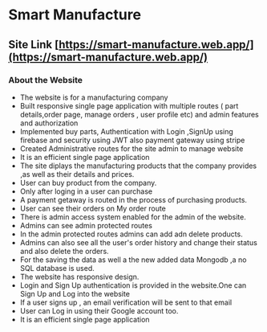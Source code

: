 # Smart Manufacture

## Site Link [https://smart-manufacture.web.app/](https://smart-manufacture.web.app/)

###

### About the Website
* The website is for a manufacturing company
* Built responsive single page application with multiple routes ( part 
details,order page, manage orders , user profile etc) and admin features and authorization
* Implemented buy parts, Authentication with Login ,SignUp using firebase and 
security using JWT also payment gateway using stripe
* Created Administrative routes for the site admin to manage website
* It is an efficient single page application
* The site diplays the manufacturing products that the company provides ,as well as their details and prices.
* User can buy product from the company. 
* Only after loging in a user can purchase
* A payment getaway is routed in the process of purchasing products.
* User can see their orders on My order route
* There is admin access system enabled for the admin of the website.
* Admins can see admin protected routes 
* In the admin protected routes admins can add adn delete products.
* Admins can also see all the user's order history and change their status and also delete the orders.
* For the saving the data as well a the new added data Mongodb ,a no SQL database is used.
* The website has responsive design.
* Login and Sign Up authentication is provided in the website.One can Sign Up and Log into the website
* If a user signs up , an email verification will be sent to that email
* User can Log in using their Google account too.
* It is an efficient single page application
